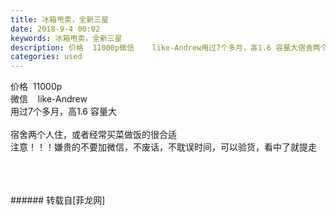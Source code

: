 ```yaml
---
title: 冰箱甩卖，全新三星
date: 2018-9-4 00:02
keywords: 冰箱甩卖，全新三星
description: 价格  11000p微信    like-Andrew用过7个多月，高1.6 容量大宿舍两个人住，或者经常买菜做饭的很合适注意！！！嫌贵的不要加微信，不废话，不耽误时间，可以验货，看中了就提走
categories: used
---
```

<td class="t_f" id="postmessage_1722012">

价格  11000p<br/>
微信    like-Andrew<br/>
用过7个多月，高1.6 容量大<br/>
<br/>
宿舍两个人住，或者经常买菜做饭的很合适<br/>
注意！！！嫌贵的不要加微信，不废话，不耽误时间，可以验货，看中了就提走<img alt="" border="0" class="zoom" data-cf-modified-9dec60eb4f172b22e27d95d2-="" file="http://www.flw.ph//mobcent//app/data/phiz/default/11.png" id="aimg_H1Vzb" lazyloadthumb="1" onclick="" onmouseover="" src="http://www.flw.ph//mobcent//app/data/phiz/default/11.png"/><br/>
<br/>
<img alt="" border="0" class="zoom" data-cf-modified-9dec60eb4f172b22e27d95d2-="" file="http://www.flw.ph/data/appbyme/upload/image/201809/04/yCF9D5nXMKzL.jpg" id="aimg_UusMl" lazyloadthumb="1" onclick="" onmouseover="" src="http://www.flw.ph/data/appbyme/upload/image/201809/04/yCF9D5nXMKzL.jpg"/><br/>
<br/>
<img alt="" border="0" class="zoom" data-cf-modified-9dec60eb4f172b22e27d95d2-="" file="http://www.flw.ph/data/appbyme/upload/image/201809/04/CmsqaZnRxM3k.jpg" id="aimg_r59SQ" lazyloadthumb="1" onclick="" onmouseover="" src="http://www.flw.ph/data/appbyme/upload/image/201809/04/CmsqaZnRxM3k.jpg"/><br/>
<br/>
</td>
###### 转载自[菲龙网]